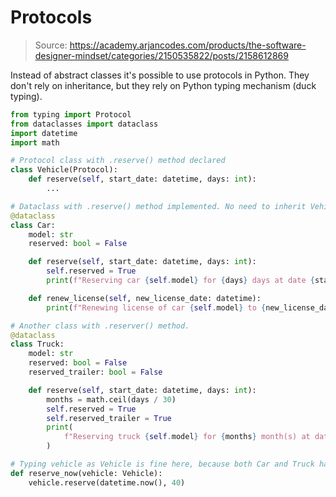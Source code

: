 # Protocols

> Source: https://academy.arjancodes.com/products/the-software-designer-mindset/categories/2150535822/posts/2158612869

Instead of abstract classes it's possible to use protocols in Python. They don't rely on inheritance, but they rely on Python typing mechanism (duck typing).

```python
from typing import Protocol
from dataclasses import dataclass
import datetime
import math

# Protocol class with .reserve() method declared
class Vehicle(Protocol):
    def reserve(self, start_date: datetime, days: int):
        ...

# Dataclass with .reserve() method implemented. No need to inherit Vehicle class.
@dataclass
class Car:
    model: str
    reserved: bool = False

    def reserve(self, start_date: datetime, days: int):
        self.reserved = True
        print(f"Reserving car {self.model} for {days} days at date {start_date}.")

    def renew_license(self, new_license_date: datetime):
        print(f"Renewing license of car {self.model} to {new_license_date}.")

# Another class with .reserver() method.
@dataclass
class Truck:
    model: str
    reserved: bool = False
    reserved_trailer: bool = False

    def reserve(self, start_date: datetime, days: int):
        months = math.ceil(days / 30)
        self.reserved = True
        self.reserved_trailer = True
        print(
            f"Reserving truck {self.model} for {months} month(s) at date {start_date}, including a trailer."
        )

# Typing vehicle as Vehicle is fine here, because both Car and Truck have .reserve() methods, so for typing system (duck typing) they are "the same" 
def reserve_now(vehicle: Vehicle):
    vehicle.reserve(datetime.now(), 40)
```